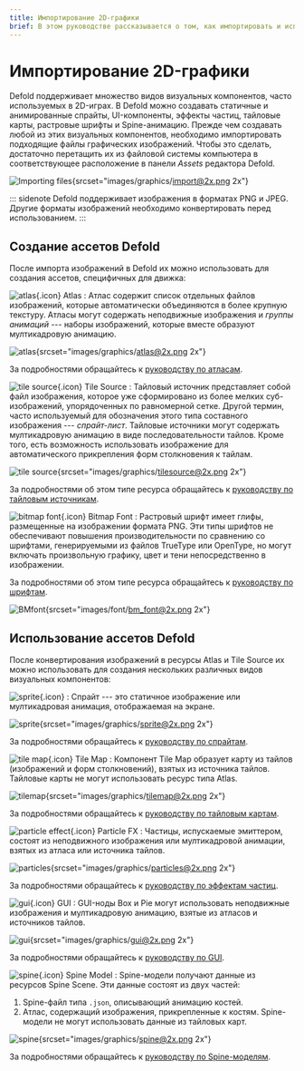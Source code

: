 ```yaml
---
title: Импортирование 2D-графики
brief: В этом руководстве рассказывается о том, как импортировать и использовать двумерную графику.
---
```


# Импортирование 2D-графики

Defold поддерживает множество видов визуальных компонентов, часто используемых в 2D-играх. В Defold можно создавать статичные и анимированные спрайты, UI-компоненты, эффекты частиц, тайловые карты, растровые шрифты и Spine-анимацию. Прежде чем создавать любой из этих визуальных компонентов, необходимо импортировать подходящие файлы графических изображений. Чтобы это сделать, достаточно перетащить их из файловой системы компьютера в соответствующее расположение в панели *Assets* редактора Defold.

![Importing files](images/graphics/import.png){srcset="images/graphics/import@2x.png 2x"}

::: sidenote
Defold поддерживает изображения в форматах PNG и JPEG. Другие форматы изображений необходимо конвертировать перед использованием.
:::


## Создание ассетов Defold

После импорта изображений в Defold их можно использовать для создания ассетов, специфичных для движка:

![atlas](images/icons/atlas.png){.icon} Atlas
: Атлас содержит список отдельных файлов изображений, которые автоматически объединяются в более крупную текстуру. Атласы могут содержать неподвижные изображения и *группы анимаций* --- наборы изображений, которые вместе образуют мултикадровую анимацию.

  ![atlas](images/graphics/atlas.png){srcset="images/graphics/atlas@2x.png 2x"}

За подробностями обращайтесь к [руководству по атласам](/manuals/atlas).

![tile source](images/icons/tilesource.png){.icon} Tile Source
: Тайловый источник представляет собой файл изображения, которое уже сформировано из более мелких суб-изображений, упорядоченных по равномерной сетке. Другой термин, часто используемый для обозначения этого типа составного изображения --- _спрайт-лист_. Тайловые источники могут содержать мултикадровую анимацию в виде последовательности тайлов. Кроме того, есть возможность использовать изображение для автоматического прикрепления форм столкновения к тайлам.

  ![tile source](images/graphics/tilesource.png){srcset="images/graphics/tilesource@2x.png 2x"}

За подробностями об этом типе ресурса обращайтесь к [руководству по тайловым источникам](/manuals/tilesource).

![bitmap font](images/icons/font.png){.icon} Bitmap Font
: Растровый шрифт имеет глифы, размещенные на изображении формата PNG. Эти типы шрифтов не обеспечивают повышения производительности по сравнению со шрифтами, генерируемыми из файлов TrueType или OpenType, но могут включать произвольную графику, цвет и тени непосредственно в изображении.

За подробностями об этом типе ресурса обращайтесь к [руководству по шрифтам](/manuals/font/#bitmap-bmfonts).

  ![BMfont](images/font/bm_font.png){srcset="images/font/bm_font@2x.png 2x"}


## Использование ассетов Defold

После конвертирования изображений в ресурсы Atlas и Tile Source их можно использовать для создания нескольких различных видов визуальных компонентов:

![sprite](images/icons/sprite.png){.icon}
: Спрайт --- это статичное изображение или мултикадровая анимация, отображаемая на экране.

  ![sprite](images/graphics/sprite.png){srcset="images/graphics/sprite@2x.png 2x"}

За подробностями обращайтесь к [руководству по спрайтам](/manuals/sprite).

![tile map](images/icons/tilemap.png){.icon} Tile Map
: Компонент Tile Map образует карту из тайлов (изображений и форм столкновений), взятых из источника тайлов. Тайловые карты не могут использовать ресурс типа Atlas.

  ![tilemap](images/graphics/tilemap.png){srcset="images/graphics/tilemap@2x.png 2x"}

За подробностями обращайтесь к [руководству по тайловым картам](/manuals/tilemap).

![particle effect](images/icons/particlefx.png){.icon} Particle FX
: Частицы, испускаемые эмиттером, состоят из неподвижного изображения или мултикадровой анимации, взятых из атласа или источника тайлов.

  ![particles](images/graphics/particles.png){srcset="images/graphics/particles@2x.png 2x"}

За подробностями обращайтесь к [руководству по эффектам частиц](/manuals/particlefx).

![gui](images/icons/gui.png){.icon} GUI
: GUI-ноды Box и Pie могут использовать неподвижные изображения и мултикадровую анимацию, взятые из атласов и источников тайлов.

  ![gui](images/graphics/gui.png){srcset="images/graphics/gui@2x.png 2x"}

За подробностями обращайтесь к [руководству по GUI](/manuals/gui).

![spine](images/icons/spine-model.png){.icon} Spine Model
: Spine-модели получают данные из ресурсов Spine Scene. Эти данные состоят из двух частей:

  1. Spine-файл типа `.json`, описывающий анимацию костей.
  2. Атлас, содержащий изображения, прикрепленные к костям. Spine-модели не могут использовать данные из тайловых карт.

  ![spine](images/graphics/spine.png){srcset="images/graphics/spine@2x.png 2x"}

За подробностями обращайтесь к [руководству по Spine-моделям](/manuals/spinemodel).
